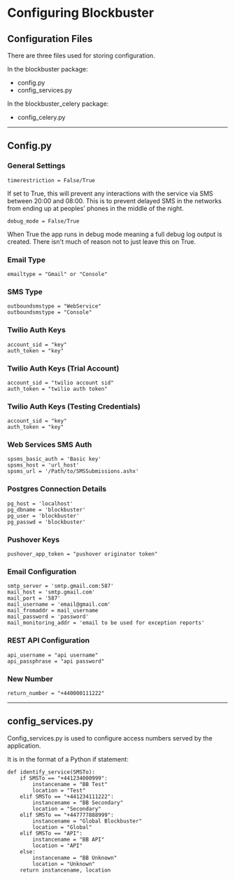 # Configuring Blockbuster

## Configuration Files
There are three files used for storing configuration.

In the blockbuster package:

* config.py
* config_services.py

In the blockbuster_celery package:

* config_celery.py

---
## Config.py

### General Settings
	timerestriction = False/True
If set to True, this will prevent any interactions with the service via SMS between 20:00 and 08:00. This is to prevent delayed SMS in the networks from ending up at peoples' phones in the middle of the night.

	debug_mode = False/True
When True the app runs in debug mode meaning a full debug log output is created. There isn't much of reason not to just leave this on True.

### Email Type
	emailtype = "Gmail" or "Console"

### SMS Type
	outboundsmstype = "WebService"
	outboundsmstype = "Console"

### Twilio Auth Keys
	account_sid = "key"
	auth_token = "key"

### Twilio Auth Keys (Trial Account)
	account_sid = "twilio account sid"
	auth_token = "twilio auth token"

### Twilio Auth Keys (Testing Credentials)
	account_sid = "key"
	auth_token = "key"

### Web Services SMS Auth
	spsms_basic_auth = 'Basic key'
	spsms_host = 'url_host'
	spsms_url = '/Path/to/SMSSubmissions.ashx'

### Postgres Connection Details
	pg_host = 'localhost'
	pg_dbname = 'blockbuster'
	pg_user = 'blockbuster'
	pg_passwd = 'blockbuster'

### Pushover Keys
	pushover_app_token = "pushover originator token"

### Email Configuration
    smtp_server = 'smtp.gmail.com:587'
    mail_host = 'smtp.gmail.com'
    mail_port = '587'
    mail_username = 'email@gmail.com'
    mail_fromaddr = mail_username
    mail_password = 'password'
    mail_monitoring_addr = 'email to be used for exception reports'

### REST API Configuration
    api_username = "api username"
    api_passphrase = "api password"

### New Number
    return_number = "+440000111222"
    
---
## config_services.py
Config_services.py is used to configure access numbers served by the application. 

It is in the format of a Python if statement:

```
def identify_service(SMSTo):
    if SMSTo == "+441234000999":
        instancename = "BB Test"
        location = "Test"
    elif SMSTo == "+441234111222":
        instancename = "BB Secondary"
        location = "Secondary"
    elif SMSTo == "+447777888999":
        instancename = "Global Blockbuster"
        location = "Global"
    elif SMSTo == "API":
        instancename = "BB API"
        location = "API"
    else:
        instancename = "BB Unknown"
        location = "Unknown"
    return instancename, location
```
